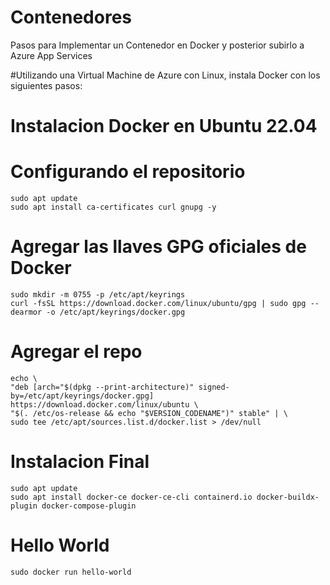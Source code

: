 # Contenedores
Pasos para Implementar un Contenedor en Docker y posterior subirlo a Azure App Services

#Utilizando una Virtual Machine de Azure con Linux, instala Docker con los siguientes pasos:

# Instalacion Docker en Ubuntu 22.04

# Configurando el repositorio
    sudo apt update
    sudo apt install ca-certificates curl gnupg -y
  
# Agregar las llaves GPG oficiales de Docker
    sudo mkdir -m 0755 -p /etc/apt/keyrings
    curl -fsSL https://download.docker.com/linux/ubuntu/gpg | sudo gpg --dearmor -o /etc/apt/keyrings/docker.gpg
  
# Agregar el repo
    echo \
    "deb [arch="$(dpkg --print-architecture)" signed-by=/etc/apt/keyrings/docker.gpg] https://download.docker.com/linux/ubuntu \
    "$(. /etc/os-release && echo "$VERSION_CODENAME")" stable" | \
    sudo tee /etc/apt/sources.list.d/docker.list > /dev/null
  
# Instalacion Final
    sudo apt update
    sudo apt install docker-ce docker-ce-cli containerd.io docker-buildx-plugin docker-compose-plugin
    
    
# Hello World
    sudo docker run hello-world
